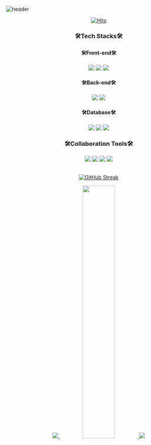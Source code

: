 ![header](https://capsule-render.vercel.app/api?type=waving&color=gradient&height=120&animation=fadeIn&section=footer&text=🚗🚘🚛&fontAlign=70)

<div align="center">

[![Hits](https://hits.seeyoufarm.com/api/count/incr/badge.svg?url=https%3A%2F%2Fgithub.com%2FVerifiedIdiot&count_bg=%2379C83D&title_bg=%23555555&icon=&icon_color=%23E7E7E7&title=hits&edge_flat=false)](https://hits.seeyoufarm.com)

<h3>🛠️Tech Stacks🛠️</h3>

<h4>🛠️Front-end🛠️</h4>

<!-- Javascript -->
<img src="https://img.shields.io/badge/JavaScript-F7DF1E?style=for-the-badge&logo=JavaScript&logoColor=white">
<!-- React -->
<img src="https://img.shields.io/badge/React-20232A?style=for-the-badge&logo=react&logoColor=61DAFB">
<!-- Next -->
<img src="https://img.shields.io/badge/Next.js-000000?style=for-the-badge&logo=next.js&logoColor=white">

</br>

<h4>🛠️Back-end🛠️</h4>

<!-- Spring Boot -->
<img src="https://img.shields.io/badge/Spring--Boot-6DB33F?style=for-the-badge&logo=Spring--Boot&logoColor=white">
<!-- Elasticsearch -->
<img src="https://img.shields.io/badge/Elastic_Search-005571?style=for-the-badge&logo=elasticsearch&logoColor=white">
</br>

<h4>🛠️Database🛠️</h4>

<!-- Oracle -->
<img src="https://img.shields.io/badge/Oracle-F80000?style=for-the-badge&logo=oracle&logoColor=black">
<!-- MySQL -->
<img src="https://img.shields.io/badge/MySQL-005C84?style=for-the-badge&logo=mysql&logoColor=white">
<!-- MongoDB -->
<img src="https://img.shields.io/badge/MongoDB-47A248?style=for-the-badge&logo=mongodb&logoColor=white">
</br>


<h3>🛠️Collaboration Tools🛠️</h3>
<!-- Github -->
<img src="https://img.shields.io/badge/GitHub-100000?style=for-the-badge&logo=github&logoColor=white">
<!-- Figma -->
<img src="https://img.shields.io/badge/Figma-F24E1E?style=for-the-badge&logo=figma&logoColor=white">
<!-- Notion -->
<img src="https://img.shields.io/badge/Notion-000000?style=for-the-badge&logo=notion&logoColor=white">
<!-- Slack -->
<img src="https://img.shields.io/badge/Slack-000000?style=for-the-badge&logo=slack&logoColor=white">

</br>
</br>

[![GitHub Streak](https://streak-stats.demolab.com?user=VerifiedIdiot)](https://git.io/streak-stats)

  
<a href="s">
  <img src="https://github-readme-stats.vercel.app/api/top-langs/?username=VerifiedIdiot&exclude_repo=dkssud8150.github.io&layout=compact&theme=white" />
</a>
<a href="s">
  <img src="https://github-readme-stats.vercel.app/api?username=VerifiedIdiot&theme=white&show_icons=true" width="42%" />
</a>

<img src="https://capsule-render.vercel.app/api?type=waving&height=150&color=gradient&customColorList=2&fontAlign=50&textBg=false&section=footer&fontSize=61&fontAlignY=42"/>

</div>
